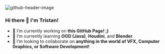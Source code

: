 
![github-header-image](https://github.com/TristanEnglish/TristanEnglish/assets/71680462/433d2379-4308-4bb1-a147-75d0d421f75c)

### Hi there 👋 I'm Tristan!
- 🔭 I’m currently working on **this GitHub Page! ;)**
- 🌱 I’m currently learning **OOD (Java)**, **Houdini**, and **Blender**.
- 👯 I’m looking to collaborate on **anything in the world of VFX, Computer Graphics, or Software Development!**
